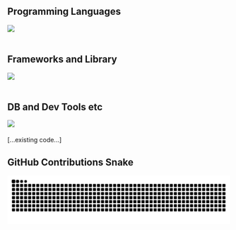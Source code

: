 ## Programming Languages

<img src="https://skillicons.dev/icons?i=html,css,js,python,php," /> <br /><br />

## Frameworks and Library

<img src="https://skillicons.dev/icons?i=react,next,laravel,wordpress" /> <br /><br />

## DB and Dev Tools etc

<img src="https://skillicons.dev/icons?i=mysql,docker,git,github,vscode,linux,nginx" /> <br /><br />
[...existing code...]

## GitHub Contributions Snake

![github-contribution-grid-snake](./assets/github-contribution-grid-snake.svg)